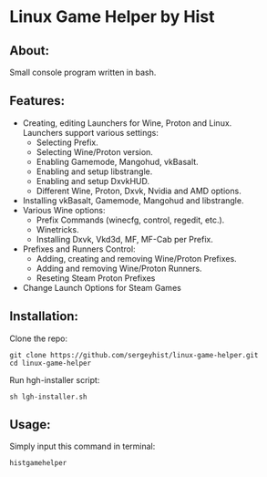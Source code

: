 # Linux Game Helper by Hist
## About:
Small console program written in bash.
## Features:
+ Creating, editing Launchers for Wine, Proton and Linux.   
 Launchers support various settings:   
   - Selecting Prefix.   
   - Selecting Wine/Proton version.   
   - Enabling Gamemode, Mangohud, vkBasalt.    
   - Enabling and setup libstrangle.   
   - Enabling and setup DxvkHUD.   
   - Different Wine, Proton, Dxvk, Nvidia and AMD options.
+ Installing vkBasalt, Gamemode, Mangohud and libstrangle.
+ Various Wine options:   
   - Prefix Commands (winecfg, control, regedit, etc.).   
   - Winetricks.   
   - Installing Dxvk, Vkd3d, MF, MF-Cab per Prefix.
+ Prefixes and Runners Control:   
   - Adding, creating and removing Wine/Proton Prefixes.   
   - Adding and removing Wine/Proton Runners.   
   - Reseting Steam Proton Prefixes
+ Change Launch Options for Steam Games
## Installation:
Clone the repo:

    git clone https://github.com/sergeyhist/linux-game-helper.git
    cd linux-game-helper

Run hgh-installer script:

    sh lgh-installer.sh
    
## Usage:
Simply input this command in terminal:

    histgamehelper
    

